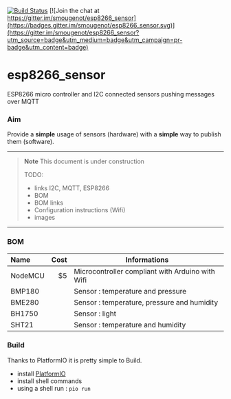 [![Build Status](https://travis-ci.org/smougenot/esp8266_sensor.svg?branch=master)](https://travis-ci.org/smougenot/esp8266_sensor)
[![Join the chat at https://gitter.im/smougenot/esp8266_sensor](https://badges.gitter.im/smougenot/esp8266_sensor.svg)](https://gitter.im/smougenot/esp8266_sensor?utm_source=badge&utm_medium=badge&utm_campaign=pr-badge&utm_content=badge)

# esp8266_sensor

ESP8266 micro controller and I2C connected sensors pushing messages over MQTT


### Aim
Provide a **simple** usage of sensors (hardware) with a **simple** way to publish them (software).

----

>**Note**
> This document is under construction
>
> TODO:
>- links I2C, MQTT, ESP8266
>- BOM
>- BOM links
>- Configuration instructions (Wifi)
>- images

----

### BOM

| Name     | Cost  | Informations   |
| :------- | ----: | ---- |
| NodeMCU  | $5    | Microcontroller compliant with Arduino with Wifi     |
| BMP180   |       | Sensor : temperature and pressure |
| BME280   |       | Sensor : temperature, pressure and humidity |
| BH1750   |       | Sensor : light |
| SHT21    |       | Sensor : temperature and humidity  |

### Build

Thanks to PlatformIO it is pretty simple to Build.
* install [PlatformIO](http://platformio.org/platformio-ide)
* install shell commands
* using a shell run : 
```pio run```
